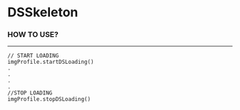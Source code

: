 # DSSkeleton


### HOW TO USE?
---

```
// START LOADING
imgProfile.startDSLoading()
.
.
.
.
//STOP LOADING
imgProfile.stopDSLoading()
```
